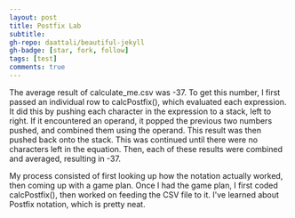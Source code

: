 ```yaml
---
layout: post
title: Postfix Lab
subtitle: 
gh-repo: daattali/beautiful-jekyll
gh-badge: [star, fork, follow]
tags: [test]
comments: true
---
```


The average result of calculate_me.csv was -37. To get this number, I first passed an individual row to calcPostfix(), which evaluated each expression. It did this by pushing each character in the expression to a stack, left to right. If it encountered an operand, it popped the previous two numbers pushed, and combined them using the operand. This result was then pushed back onto the stack. This was continued until there were no characters left in the equation. Then, each of these results were combined and averaged, resulting in -37.  

My process consisted of first looking up how the notation actually worked, then coming up with a game plan. Once I had the game plan, I first coded calcPostfix(), then worked on feeding the CSV file to it. I've learned about Postfix notation, which is pretty neat.